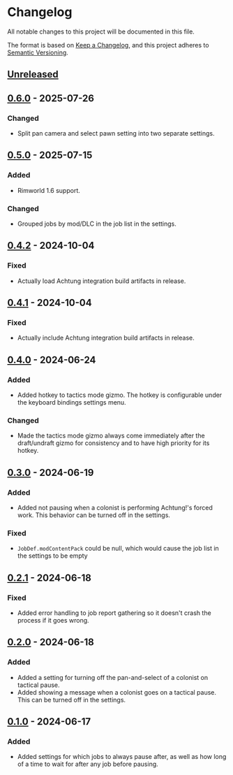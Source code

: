 # Changelog

All notable changes to this project will be documented in this file.

The format is based on [Keep a Changelog](https://keepachangelog.com/en/1.0.0/),
and this project adheres to [Semantic Versioning](https://semver.org/spec/v2.0.0.html).

## [Unreleased]

## [0.6.0] - 2025-07-26

### Changed

-   Split pan camera and select pawn setting into two separate settings.

## [0.5.0] - 2025-07-15

### Added

-   Rimworld 1.6 support.

### Changed

-   Grouped jobs by mod/DLC in the job list in the settings.

## [0.4.2] - 2024-10-04

### Fixed

-   Actually load Achtung integration build artifacts in release.

## [0.4.1] - 2024-10-04

### Fixed

-   Actually include Achtung integration build artifacts in release.

## [0.4.0] - 2024-06-24

### Added

-   Added hotkey to tactics mode gizmo. The hotkey is configurable under the keyboard bindings settings menu.

### Changed

-   Made the tactics mode gizmo always come immediately after the draft/undraft gizmo for consistency and to have high priority for its hotkey.

## [0.3.0] - 2024-06-19

### Added

-   Added not pausing when a colonist is performing Achtung!'s forced work. This behavior can be turned off in the settings.

### Fixed

-   `JobDef.modContentPack` could be null, which would cause the job list in the settings to be empty

## [0.2.1] - 2024-06-18

### Fixed

-   Added error handling to job report gathering so it doesn't crash the process if it goes wrong.

## [0.2.0] - 2024-06-18

### Added

-   Added a setting for turning off the pan-and-select of a colonist on tactical pause.
-   Added showing a message when a colonist goes on a tactical pause. This can be turned off in the settings.

## [0.1.0] - 2024-06-17

### Added

-   Added settings for which jobs to always pause after, as well as how long of a time to wait for after any job before pausing.

[Unreleased]: https://github.com/ilyvion/TacticsModeRedux/compare/v0.6.0...HEAD
[0.6.0]: https://github.com/ilyvion/TacticsModeRedux/releases/tag/v0.5.0...v0.6.0
[0.5.0]: https://github.com/ilyvion/TacticsModeRedux/releases/tag/v0.4.2...v0.5.0
[0.4.2]: https://github.com/ilyvion/TacticsModeRedux/releases/tag/v0.4.1...v0.4.2
[0.4.1]: https://github.com/ilyvion/TacticsModeRedux/releases/tag/v0.4.0...v0.4.1
[0.4.0]: https://github.com/ilyvion/TacticsModeRedux/releases/tag/v0.3.0...v0.4.0
[0.3.0]: https://github.com/ilyvion/TacticsModeRedux/releases/tag/v0.2.1...v0.3.0
[0.2.1]: https://github.com/ilyvion/TacticsModeRedux/releases/tag/v0.2.0...v0.2.1
[0.2.0]: https://github.com/ilyvion/TacticsModeRedux/releases/tag/v0.1.0...v0.2.0
[0.1.0]: https://github.com/ilyvion/TacticsModeRedux/releases/tag/v0.1.0
